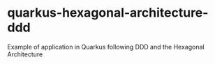 # quarkus-hexagonal-architecture-ddd
Example of application in Quarkus following DDD and the Hexagonal Architecture

